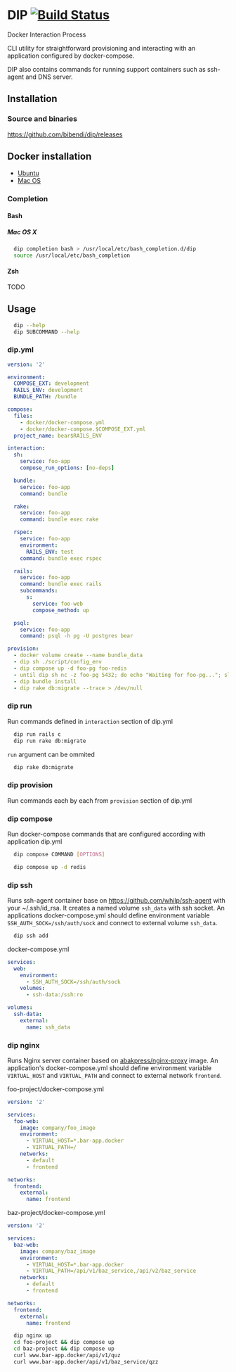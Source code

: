 # DIP [![Build Status](https://travis-ci.org/bibendi/dip.svg?branch=master)](https://travis-ci.org/bibendi/dip)

Docker Interaction Process

CLI utility for straightforward provisioning and interacting with an application configured by docker-compose.

DIP also contains commands for running support containers such as ssh-agent and DNS server.

## Installation

### Source and binaries

https://github.com/bibendi/dip/releases


## Docker installation

- [Ubuntu](docs/docker-ubuntu-install.md)
- [Mac OS](docs/docker-for-mac-install.md)

### Completion

#### Bash

##### Mac OS X

```sh
  dip completion bash > /usr/local/etc/bash_completion.d/dip
  source /usr/local/etc/bash_completion
```

#### Zsh

TODO

## Usage

```sh
  dip --help
  dip SUBCOMMAND --help
```

### dip.yml

```yml
version: '2'

environment:
  COMPOSE_EXT: development
  RAILS_ENV: development
  BUNDLE_PATH: /bundle

compose:
  files:
    - docker/docker-compose.yml
    - docker/docker-compose.$COMPOSE_EXT.yml
  project_name: bear$RAILS_ENV

interaction:
  sh:
    service: foo-app
    compose_run_options: [no-deps]

  bundle:
    service: foo-app
    command: bundle

  rake:
    service: foo-app
    command: bundle exec rake

  rspec:
    service: foo-app
    environment:
      RAILS_ENV: test
    command: bundle exec rspec

  rails:
    service: foo-app
    command: bundle exec rails
    subcommands:
      s:
        service: foo-web
        compose_method: up

  psql:
    service: foo-app
    command: psql -h pg -U postgres bear

provision:
  - docker volume create --name bundle_data
  - dip sh ./script/config_env
  - dip compose up -d foo-pg foo-redis
  - until dip sh nc -z foo-pg 5432; do echo "Waiting for foo-pg..."; sleep 5; done
  - dip bundle install
  - dip rake db:migrate --trace > /dev/null
```

### dip run

Run commands defined in `interaction` section of dip.yml

```sh
  dip run rails c
  dip run rake db:migrate
```

`run` argument can be ommited

```sh
  dip rake db:migrate
```

### dip provision

Run commands each by each from `provision` section of dip.yml

### dip compose

Run docker-compose commands that are configured according with application dip.yml

```sh
  dip compose COMMAND [OPTIONS]

  dip compose up -d redis
```

### dip ssh

Runs ssh-agent container base on https://github.com/whilp/ssh-agent with your ~/.ssh/id_rsa.
It creates a named volume `ssh_data` with ssh socket.
An applications docker-compose.yml should define environment variable `SSH_AUTH_SOCK=/ssh/auth/sock` and connect to external volume `ssh_data`.

```sh
  dip ssh add
```

docker-compose.yml

```yml
services:
  web:
    environment:
      - SSH_AUTH_SOCK=/ssh/auth/sock
    volumes:
      - ssh-data:/ssh:ro

volumes:
  ssh-data:
    external:
      name: ssh_data
```

### dip nginx

Runs Nginx server container based on [abakpress/nginx-proxy](https://github.com/abak-press/nginx-proxy) image. An application's docker-compose.yml should define environment variable `VIRTUAL_HOST` and `VIRTUAL_PATH` and connect to external network `frontend`.

foo-project/docker-compose.yml

```yml
version: '2'

services:
  foo-web:
    image: company/foo_image
    environment:
      - VIRTUAL_HOST=*.bar-app.docker
      - VIRTUAL_PATH=/
    networks:
      - default
      - frontend

networks:
  frontend:
    external:
      name: frontend
```

baz-project/docker-compose.yml

```yml
version: '2'

services:
  baz-web:
    image: company/baz_image
    environment:
      - VIRTUAL_HOST=*.bar-app.docker
      - VIRTUAL_PATH=/api/v1/baz_service,/api/v2/baz_service
    networks:
      - default
      - frontend

networks:
  frontend:
    external:
      name: frontend
```

```sh
  dip nginx up
  cd foo-project && dip compose up
  cd baz-project && dip compose up
  curl www.bar-app.docker/api/v1/quz
  curl www.bar-app.docker/api/v1/baz_service/qzz
```
